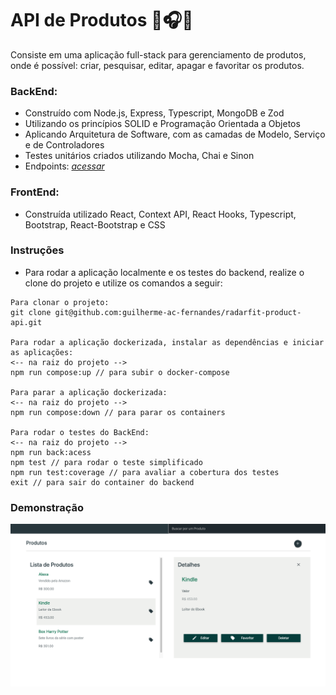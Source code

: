 # API de Produtos 📱🎧📕

Consiste em uma aplicação full-stack para gerenciamento de produtos, onde é possível: criar, pesquisar, editar, apagar e favoritar os produtos. 

### BackEnd:

* Construído com Node.js, Express, Typescript, MongoDB e Zod
* Utilizando os princípios SOLID e Programação Orientada a Objetos
* Aplicando Arquitetura de Software, com as camadas de Modelo, Serviço e de Controladores
* Testes unitários criados utilizando Mocha, Chai e Sinon
* Endpoints: _[acessar](https://github.com/guilherme-ac-fernandes/radarfit-product-api/tree/main/backend)_

### FrontEnd:
* Construída utilizado React, Context API, React Hooks, Typescript, Bootstrap, React-Bootstrap e CSS

### Instruções

- Para rodar a aplicação localmente e os testes do backend, realize o clone do projeto e utilize os comandos a seguir:

```
Para clonar o projeto:
git clone git@github.com:guilherme-ac-fernandes/radarfit-product-api.git

Para rodar a aplicação dockerizada, instalar as dependências e iniciar as aplicações:
<-- na raiz do projeto -->
npm run compose:up // para subir o docker-compose

Para parar a aplicação dockerizada:
<-- na raiz do projeto -->
npm run compose:down // para parar os containers

Para rodar o testes do BackEnd:
<-- na raiz do projeto -->
npm run back:acess
npm test // para rodar o teste simplificado
npm run test:coverage // para avaliar a cobertura dos testes
exit // para sair do container do backend
```

### Demonstração

<p align="center">
  <img src="https://github.com/guilherme-ac-fernandes/radarfit-product-api/blob/main/demo/product_details.png" alt="Products RadarFit Aplication - Demostração"/>
</p>
